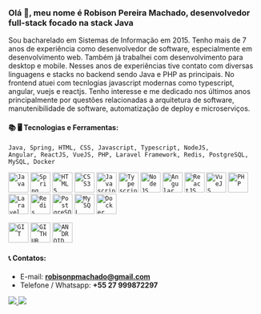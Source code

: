 
<!--
**robisonmachado/robisonmachado** is a ✨ _special_ ✨ repository because its `README.md` (this file) appears on your GitHub profile.

Here are some ideas to get you started:

- 🔭 I’m currently working on ...
- 🌱 I’m currently learning ...
- 👯 I’m looking to collaborate on ...
- 🤔 I’m looking for help with ...
- 💬 Ask me about ...
- 📫 How to reach me: ...
- 😄 Pronouns: ...
- ⚡ Fun fact: ...
-->


### Olá 👋, meu nome é Robison Pereira Machado, desenvolvedor full-stack focado na stack Java
Sou bacharelado em Sistemas de Informação em 2015. Tenho mais de 7 anos de experiência como desenvolvedor de software, especialmente em desenvolvimento web. Também já trabalhei com desenvolvimento para desktop e mobile. Nesses anos de experiências tive contato com diversas linguagens e stacks no backend sendo Java e PHP as principais. No frontend atuei com tecnlogias javascript modernas como typescript, angular, vuejs e reactjs. Tenho interesse e me dedicado nos últimos anos principalmente por questões relacionadas a arquitetura de software, manutenibilidade de software, automatização de deploy e microserviços.


#### 📚 🖥️ Tecnologias e Ferramentas: 
<code>Java, Spring, HTML, CSS, Javascript, Typescript, NodeJS, Angular, ReactJS, VueJS, PHP, Laravel Framework, Redis, PostgreSQL, MySQL, Docker</code>

<code><img width="40px" src="https://cdn.jsdelivr.net/gh/devicons/devicon/icons/java/java-original.svg" title="Java"/></code>
<code><img width="40px" src="https://cdn.jsdelivr.net/gh/devicons/devicon/icons/spring/spring-original-wordmark.svg" title="Spring Framework"/></code>
<code><img width="40px" src="https://cdn.jsdelivr.net/gh/devicons/devicon/icons/html5/html5-original-wordmark.svg" title = "HTML5"/></code>
<code><img width="40px" src="https://cdn.jsdelivr.net/gh/devicons/devicon/icons/css3/css3-original-wordmark.svg" title = "CSS3"/></code>
<code><img width="40px" src="https://cdn.jsdelivr.net/gh/devicons/devicon/icons/javascript/javascript-original.svg" title = "Javascript"/></code>
<code><img width="40px" src="https://cdn.jsdelivr.net/gh/devicons/devicon/icons/typescript/typescript-original.svg" title="Typescript"/></code>
<code><img width="40px" src="https://cdn.jsdelivr.net/gh/devicons/devicon/icons/nodejs/nodejs-original-wordmark.svg" title="NodeJS"/></code>
<code><img width="40px" src="https://cdn.jsdelivr.net/gh/devicons/devicon/icons/angularjs/angularjs-original.svg" title="Angular"/></code>
<code><img width="40px" src="https://cdn.jsdelivr.net/gh/devicons/devicon/icons/react/react-original.svg" title="ReactJS"/></code>
<code><img width="40px" src="https://cdn.jsdelivr.net/gh/devicons/devicon/icons/vuejs/vuejs-original-wordmark.svg" title="VueJS"/></code>
<code><img width="40px" src="https://cdn.jsdelivr.net/gh/devicons/devicon/icons/php/php-original.svg" title="PHP"/></code>
<code><img width="40px" src="https://cdn.jsdelivr.net/gh/devicons/devicon/icons/laravel/laravel-plain.svg" title="Laravel Framework"/></code>
<code><img width="40px" src="https://cdn.jsdelivr.net/gh/devicons/devicon/icons/redis/redis-original-wordmark.svg" title="Redis"/></code>
<code><img width="40px" src="https://cdn.jsdelivr.net/gh/devicons/devicon/icons/postgresql/postgresql-original-wordmark.svg" title="PostgreSQL"/></code>
<code><img width="40px" src="https://cdn.jsdelivr.net/gh/devicons/devicon/icons/mysql/mysql-original.svg" title = "MySQL"/></code>
<code><img width="40px" src="https://cdn.jsdelivr.net/gh/devicons/devicon/icons/docker/docker-original-wordmark.svg" title="Docker"/></code>



<code><img width="40px" src="https://cdn.jsdelivr.net/gh/devicons/devicon/icons/git/git-original.svg" title = "GIT"/></code>
<code><img width="40px" src="https://cdn.jsdelivr.net/gh/devicons/devicon/icons/github/github-original.svg" title = "GITHUB"/></code>
<code><img width="40px" src="https://cdn.jsdelivr.net/gh/devicons/devicon/icons/android/android-original.svg" title = "ANDROID"/></code>

#### 📞 Contatos:
- E-mail: <strong>robisonpmachado@gmail.com</strong>
- Telefone / Whatsapp: <strong>+55 27 999872297</strong>
<div>
  <a href = "mailto:robisonpmachado@gmail.com" target="_blank">
    <img src="https://img.shields.io/badge/Gmail-D14836?style=for-the-badge&logo=gmail&logoColor=white"/>
  </a>
  <a href="https://www.linkedin.com/in/robisonpmachado" target="_blank">
    <img src="https://img.shields.io/badge/-LinkedIn-%230077B5?style=for-the-badge&logo=linkedin&logoColor=white"/>
  </a>   
</div>



